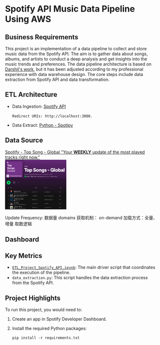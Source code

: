 # Spotify API Music Data Pipeline Using AWS

## Business Requirements
This project is an implementation of a data pipeline to collect and store music data from the Spotify API. The aim is to gather data about songs, albums, and artists to conduct a deep analysis and get insights into the music trends and preferences.
The data pipeline architecture is based on [Darshil's work](https://github.com/darshilparmar/python-for-data-engineering/tree/main/6.%20End-To-End%20Data%20Pipeline%20Project), but it has been adjusted according to my professional experience with data warehouse design. The core steps include data extraction from Spotify API and data transformation.

## ETL Architecture


- Data Ingestion: [Spotify API](https://developer.spotify.com/dashboard)

  `Redirect URIs: http://localhost:3000.`

- Data Extract: [Python - Spotipy](https://spotipy.readthedocs.io/en/2.22.1/)




## Data Source
[Spotify - Top Song - Global "Your <b>WEEKLY</b> update of the most played tracks right now."](https://open.spotify.com/playlist/37i9dQZEVXbNG2KDcFcKOF)
<br>
<img src="https://github.com/irenejiazhou/Data-Engineering-Projects/blob/main/Spotify_ETL_Project/Others/Spotify_Top_Songs_Global.png"  width="40%" height="40%">



Update Frequency:
数据量
domains
获取机制： on-demand
加载方式：全量、增量
取数逻辑



## Dashboard

## Key Metrics



- [`ETL_Project_Spotify_API.ipynb`](https://github.com/irenejiazhou/Data-Engineering-Projects/blob/main/Spotify_ETL_Project/ETL_Project_Spotify_API.ipynb): The main driver script that coordinates the execution of the pipeline.
- `data_extraction.py`: This script handles the data extraction process from the Spotify API.

## Project Highlights

To run this project, you would need to:

1. Create an app in Spotify Developer Dashboard.

1. Install the required Python packages: 
    ```
    pip install -r requirements.txt
    ```

